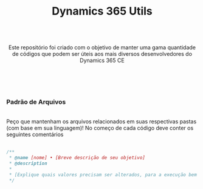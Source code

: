 <h1 align="center">Dynamics 365 Utils</h1><br><br><br>
<div align="center">Este repositório foi criado com o objetivo de manter uma gama quantidade de códigos que podem ser úteis aos mais diversos desenvolvedores do Dynamics 365 CE</div><br><br><br><br>
<h3>Padrão de Arquivos</h3><br>
Peço que mantenham os arquivos relacionados em suas respectivas pastas (com base em sua linguagem)!
No começo de cada código deve conter os seguintes comentários<br><br>

```javascript
/**
 * @name [nome] • [Breve descrição de seu objetivo]
 * @description
 * 
 * [Explique quais valores precisam ser alterados, para a execução bem sucedida]
 */
```

